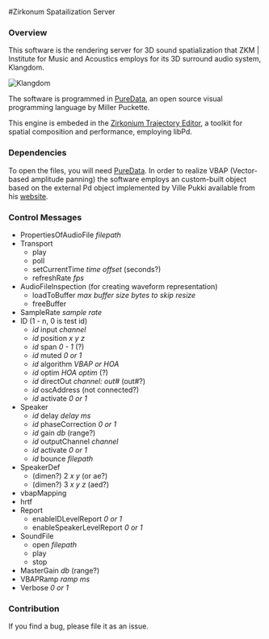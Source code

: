 #Zirkonum Spatailization Server

### Overview

This software is the rendering server for 3D sound spatialization that ZKM | Institute for Music and Acoustics employs for its 3D surround audio system, Klangdom.

![Klangdom](resources/Klangdom.png)

The software is programmed in [PureData](https://puredata.info), an open source visual programming language by Miller Puckette.

This engine is embeded in the [Zirkonium Trajectory Editor](http://zkm.de/zirkonium), a toolkit for spatial composition and performance, employing libPd.

### Dependencies

To open the files, you will need [PureData](https://puredata.info). 
In order to realize VBAP (Vector-based amplitude panning) the software employs an custom-built object based on the external Pd object implemented by Ville Pukki available from his [website](http://legacy.spa.aalto.fi/research/cat/vbap/).

### Control Messages

* PropertiesOfAudioFile _filepath_
* Transport
  - play
  - poll
  - setCurrentTime _time offset_ (seconds?)
  - refreshRate _fps_
* AudioFileInspection (for creating waveform representation)
  - loadToBuffer _max buffer size_ _bytes to skip_ _resize_
  - freeBuffer
* SampleRate _sample rate_
* ID (1 - n, 0 is test id)
  - _id_ input _channel_
  - _id_ position _x_ _y_ _z_
  - _id_ span _0 - 1_ (?)
  - _id_ muted _0 or 1_
  - _id_ algorithm _VBAP or HOA_
  - _id_ optim _HOA optim_ (?)
  - _id_ directOut _channel: out#_ (out#?)
  - _id_ oscAddress (not connected?)
  - _id_ activate _0 or 1_
* Speaker
  - _id_ delay _delay ms_
  - _id_ phaseCorrection _0 or 1_
  - _id_ gain _db_ (range?)
  - _id_ outputChannel _channel_
  - _id_ activate _0 or 1_
  - _id_ bounce _filepath_
* SpeakerDef
  - (dimen?) 2 _x_ _y_ (or ae?)
  - (dimen?) 3 _x_ _y_ _z_ (aed?)
* vbapMapping
* hrtf
* Report
  - enableIDLevelReport _0 or 1_
  - enableSpeakerLevelReport _0 or 1_
* SoundFile
  - open _filepath_
  - play
  - stop
* MasterGain _db_ (range?)
* VBAPRamp _ramp ms_
* Verbose _0 or 1_

### Contribution

If you find a bug, please file it as an issue.
